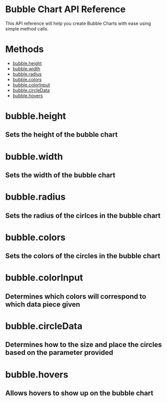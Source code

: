Bubble Chart API Reference
======

This API reference will help you create Bubble Charts with ease using simple method calls. 

Methods
======

* [bubble.height](#bubbleheight)
* [bubble.width](#bubblewidth)
* [bubble.radius](#bubbleradius)
* [bubble.colors](#bubblecolors)
* [bubble.colorInput](#bubblecolorInput)
* [bubble.circleData](#bubblecircleData)
* [bubble.hovers](#bubblehovers)

bubble.height
======
## Sets the height of the bubble chart

bubble.width
======
## Sets the width of the bubble chart

bubble.radius
======
## Sets the radius of the cirlces in the bubble chart

bubble.colors
======
## Sets the colors of the circles in the bubble chart

bubble.colorInput
======
## Determines which colors will correspond to which data piece given

bubble.circleData
======
## Determines how to the size and place the circles based on the parameter provided

bubble.hovers
======
## Allows hovers to show up on the bubble chart
